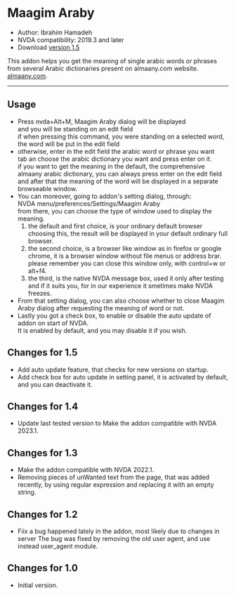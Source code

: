 # Maagim Araby #

*	Author: Ibrahim Hamadeh
*	NVDA compatibility: 2019.3 and later
*	Download [version 1.5][1]

This addon helps you get the meaning of single arabic words or phrases  
from several Arabic dictionaries present on almaany.com website.  
[almaany.com](https://www.almaany.com/ar/dict/ar-ar/).  

***

## Usage

*	Press nvda+Alt+M, Maagim Araby dialog will be displayed  
and you will be standing on an edit field  
if when pressing this command, you were standing on a selected word, the word will be put in the edit field  
*	otherwise, enter in the edit field the arabic word or phrase you want  
tab an choose the arabic dictionary you want and press enter on it.  
if you want to get the meaning in the default, the comprehensive almaany arabic dictionary, you can always press enter on the edit field and after that the meaning of the word will be displayed in a separate browseable window.  
*	You can moreover, going to addon's setting dialog, through:  
NVDA menu/preferences/Settings/Maagim Araby  
from there, you can choose the type of window used to display the meaning.  
	1.	the default and first choice, is your ordinary default browser  
choosing this, the result will be displayed in your default ordinary full browser.  
	2.	the  second choice, is a browser like window as in firefox or google chrome, it is a browser window without file menus or address brar.  
please remember you can close this window only, with control+w or alt+f4.  
	3.	the third, is the native NVDA message box, used it only after testing and if it suits you, for in our experience it smetimes make NVDA freezes.  
*	From that setting dialog, you can also choose whether to close Maagim Araby dialog after requesting the meaning of word or not.  
*	Lastly you got a check box, to enable or disable the auto update of addon on start of NVDA.  
It is enabled by default, and you may disable it if you wish.
 
## Changes for 1.5 ##

*	Add auto update feature, that checks for new versions on startup.
*	Add check box for auto update in setting panel, it is activated by default, and you can deactivate it.

## Changes for 1.4 ##

*	Update last tested version to Make the addon compatible with NVDA 2023.1.

## Changes for 1.3 ##

*	Make the addon compatible with NVDA 2022.1.
*	Removing pieces of unWanted text from the page, that was added recently, by using regular expression and replacing it with an empty string.

## Changes for 1.2 ##

*	Fiix a bug happened lately in the addon, most likely due to changes in server
The bug was fixed by removing the old user agent, and use instead user_agent module.

## Changes for 1.0 ##

*	Initial version.

[1]: https://github.com/ibrahim-s/maagimAraby/releases/download/1.5/maagimAraby-1.5.nvda-addon
